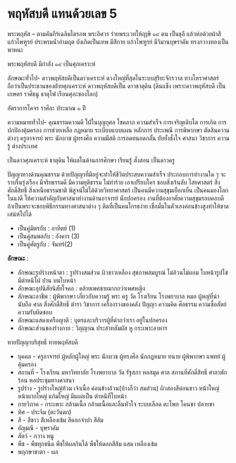 # พฤหัสบดี แทนด้วยเลข 5

พระพฤหัส – ตามคัมภีร์เฉลิมไตรภพ พระอิศวร ร่ายพระเวทให้ฤาษี ๑๙ ตน เป็นธุลี แล้วห่อด้วยผ้าสีแก้วไพฑูรย์ ประพรมน้ำอำมฤต บังเกิดเป็นเทพ มีสีกาย แก้วไพฑูรย์ มีวิมานบุษราคัม ทรงกวางทองเป็น พาหนะ

พระพฤหัสบดี มีกำลัง ๑๙ เป็นศุภเคราะห์

ลักษณะทั่วไป- ดาวพฤหัสบดีเป็นดาวเคราะห์ ดวงใหญ่ที่สุดในระบบสุริยะจักรวาล ทางโหราศาสตร์ ถือว่าเป็นประธานของฝ่ายศุภเคราะห์ ดาวพฤหัสบดีเป็น ดาวธาตุดิน (ดินแข็ง เพราะดาวพฤหัสบดี เป็นเกษตร ราศีธนู ธาตุไฟ เรือนศุภะของโลก)

อัตราการโคจร ราศีละ ประมาณ ๑ ปี

ความหมายทั่วไป- คุณธรรมความดี ใฝ่ในบุญกุศล โชคลาภ ความสำเร็จ การเจริญเติบโต การเกิด การปกป้องคุ้มครอง การช่วยเหลือ กฎหมาย ระเบียบแบบแผน หลักการ ประเพณี การพิพากษา ตัดสินความต่างๆ ครูอาจารย์ พระ นักบวช ผู้ทรงศีล ความมีสติ การอดทนอดกลั้น ยับยั้งชั่งใจ ศาสนา วิชาการ ความรู้ ต่างประเทศ

เป็นดาวศุภเคราะห์ ธาตุดิน ให้ผลในด้านการศึกษา เรียนรู้ สั่งสอน เป็นดาวครู

ปัญญาทางด้านคุณธรรม ด้วยปัญญาที่มีอยู่จะทำให้ชีวิตประสบความสำเร็จ ประกอบการทำงานใด ๆ จะราบรื่นรุ่งเรือง มีจริยธรรมดี มีความยุติธรรม ไม่ทำร้าย เอาเปรียบใคร ชอบสิ่งเร้นลับ ไสยศาสตร์ สิ่งศักดิ์สิทธิ์ สิ่งเหนือธรรมชาติ พิสูจน์ไม่ได้ด้วยวิทยาศาสตร์ เป็นคนมีความสุขุมเยือกเย็น เป็นคนมองโลกในแง่ดี ให้ความสำคัญกับศาสนาทำงานด้านอาจารย์ นักปกครอง งานที่ต้องอาศัยความสุขุมรอบคอบดี ถ้าเป็นพระจะชอบพิธีกรรมทางศาสนาต่าง ๆ ติดที่เป็นคนโกรธง่าย เชื่อมั่นในตัวเองค่อนข้างสูงทำให้ขาดเสน่ห์ไปได้

- เป็นคู่มิตรกับ : อาทิตย์ (1)
- เป็นคู่สมพลกับ : อังคาร (3)
- เป็นคู่ศัตรูกับ : จันทร์(2)

**ลักษณะ** :

- ลักษณะรูปร่างหน้าตา : รูปร่างสมส่วน ผิวขาวเหลือง สุขภาพสมบูรณ์ ไม่อ้วนไม่ผอม ใบหน้ารูปไข่ มีตำหนิไฝ ปาน บนใบหน้า
- ลักษณะอุปนิสัยนิสัยใจคอ : คล้ายเพศชายมากกว่าเพศหญิง
- ลักษณะอาชีพ : ผู้พิพากษา เกี่ยวกับความรู้ พระ ครู วัด โรงเรียน โรงพยาบาล หมอ ผู้หญ่ที่น่านับถือ ศาล สิ่งศักดิ์สิทธิ์ ตำรา วิชาการ เครื่องรางของคลัง ปัญญา ความคิด ศีลธรรม ความซื่อสัตย์ ความรับผิดชอบ
- ลักษณะแสดงเครือญาติ : บุตรและบริวารผู้ที่ตำกว่าเรา อยู่ในปกครอง
- ลักษณะส่วนของร่างกาย : วิญญาณ ประสาทสัมผัส หู กระเพาะอาหาร

ทายปัญญาบริสุทธิ์ ทายพฤหัสบดี

- บุคคล - ครูอาจารย์ ผู้หลักผู้ใหญ่ พระ นักบวช ผู้ทรงศีล นักกฎหมาย ทนาย ผู้พิพากษา แพทย์ ผู้คุ้มครอง
- สถานที่ - โรงเรียน มหาวิทยาลัย โรงพยาบาล วัด รัฐสภา หอสมุด ศาล สถานที่ศักดิ์สิทธิ์ ศาลาพักร้อน หอประชุมทางศาสนา
- รูปร่าง - รูปร่างใหญ่ท้วม เจ้าเนื้อ ค่อนข้างอ้วน(บ้างก็ว่า สมส่วน) ผิวสองสีค่อนขาว หน้าใหญ่ หน้าผากใหญ่ แก้มใหญ่ มีแผลเป็น ตำหนิที่ใบหน้า
- กายวิภาค - กระเพาะ กล้ามเนื้อ กล้ามเนื้อและลิ้นหัวใจ ระบบเลือด ตะโพก โคนขา ปลายขา
- ทิศ - ประจิม (ตะวันตก)
- สี - สีขาว สีเหลืองเข้ม สีดอกจำปา สีส้ม
- อัญมณี - บุษราคัม
- สัตว์ - กวาง หนู
- พืช - พืชทุกชนิด พืชให้ผลกินได้ พืชให้ดอกสีส้ม แสด เหลืองเข้ม
- พฤกษาชาตา - ผล
